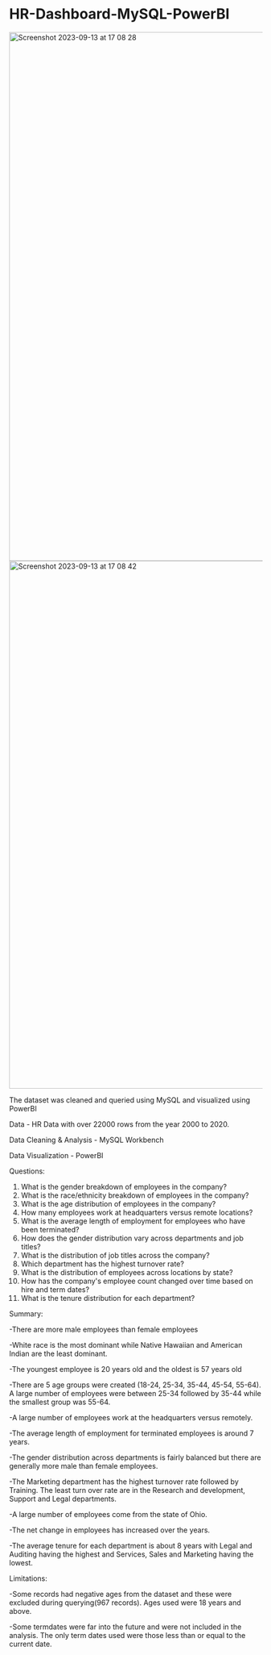 # HR-Dashboard-MySQL-PowerBI
<img width="1049" alt="Screenshot 2023-09-13 at 17 08 28" src="https://github.com/nicolesiqizhang/HR-Dashboard-MySQL-PowerBI/assets/101793681/d37f0af9-2817-4ccc-92f7-d299bb864670">
<img width="1047" alt="Screenshot 2023-09-13 at 17 08 42" src="https://github.com/nicolesiqizhang/HR-Dashboard-MySQL-PowerBI/assets/101793681/a1e12be2-6392-4d95-bdb2-ccbf7a538a09">

The dataset was cleaned and queried using MySQL and visualized using PowerBI

Data - HR Data with over 22000 rows from the year 2000 to 2020.

Data Cleaning & Analysis - MySQL Workbench

Data Visualization - PowerBI

Questions:

1. What is the gender breakdown of employees in the company?
2. What is the race/ethnicity breakdown of employees in the company?
3. What is the age distribution of employees in the company?
4. How many employees work at headquarters versus remote locations?
5. What is the average length of employment for employees who have been terminated?
6. How does the gender distribution vary across departments and job titles?
7. What is the distribution of job titles across the company?
8. Which department has the highest turnover rate?
9. What is the distribution of employees across locations by state?
10. How has the company's employee count changed over time based on hire and term dates?
11. What is the tenure distribution for each department?


Summary:

-There are more male employees than female employees

-White race is the most dominant while Native Hawaiian and American Indian are the least dominant.

-The youngest employee is 20 years old and the oldest is 57 years old

-There are 5 age groups were created (18-24, 25-34, 35-44, 45-54, 55-64). A large number of employees were between 25-34 followed by 35-44 while the smallest group was 55-64.

-A large number of employees work at the headquarters versus remotely.

-The average length of employment for terminated employees is around 7 years.

-The gender distribution across departments is fairly balanced but there are generally more male than female employees.

-The Marketing department has the highest turnover rate followed by Training. The least turn over rate are in the Research and development, Support and Legal departments.

-A large number of employees come from the state of Ohio.

-The net change in employees has increased over the years.

-The average tenure for each department is about 8 years with Legal and Auditing having the highest and Services, Sales and Marketing having the lowest.

Limitations:

-Some records had negative ages from the dataset and these were excluded during querying(967 records). Ages used were 18 years and above.

-Some termdates were far into the future and were not included in the analysis. The only term dates used were those less than or equal to the current date.
